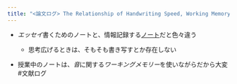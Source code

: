 ```yaml
---
title: "<論文ログ> The Relationship of Handwriting Speed, Working Memory, Language Comprehension and Outlines to Lecture Note-taking and Test-taking among College Students"
---
```


* *エッセイ*書くためのノートと、情報記録する[ノート](%E3%83%8E%E3%83%BC%E3%83%88.md)だと色々違う
  
  * 思考広げるときは、そもそも書き写すとか存在しない
* 授業中のノートは、*音*に関する*ワーキングメモリー*を使いながらだから大変
  \#文献ログ
